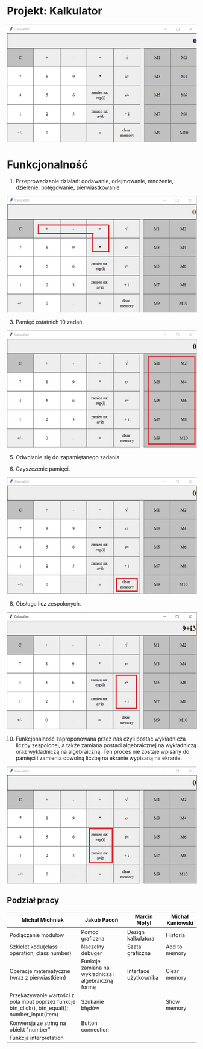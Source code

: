 ﻿# Projekt: Kalkulator

![Kalkulator](https://github.com/NPGGR1/Npg/blob/master/Img/kalkulator.jpg)

# Funkcjonalność

1. Przeprowadzanie działań: dodawanie, odejmowanie, mnożenie, dzielenie, potęgowanie, pierwiastkowanie

![1](https://github.com/NPGGR1/Npg/blob/master/Img/1.jpg)

3. Pamięć ostatnich 10 zadań.

![2](https://github.com/NPGGR1/Npg/blob/master/Img/2.jpg)

5.	Odwołanie się do zapamiętanego zadania.

6.	Czyszczenie pamięci.

![4](https://github.com/NPGGR1/Npg/blob/master/Img/4.jpg)

8.	Obsługa licz zespolonych.

![5](https://github.com/NPGGR1/Npg/blob/master/Img/5.jpg)

10.	Funkcjonalność zaproponowana przez nas czyli postać wykładnicza liczby zespolonej, a także zamiana postaci algebraicznej na wykładniczą oraz wykładniczą na algebraiczną. Ten proces nie zostaje wpisany do pamięci i zamienia dowolną liczbę na ekranie wypisaną na ekranie.

![6](https://github.com/NPGGR1/Npg/blob/master/Img/6.jpg)



## Podział pracy


|Michał Michniak  | Jakub Pacoń| Marcin Motyl     |Michał Kaniowski                                               |
|----------------|-------------|------------------|---------------------------|
|Podłączanie modułów|Pomoc graficzna|Design kalkulatora|Historia
|Szkielet kodu(class operation, class number)          |Naczelny debuger|Szata graficzna|Add to memory
|  Operacje matematyczne (wraz z pierwiastkiem)        |Funkcje zamiana na wykładniczą i algebraiczną formę|Interface użytkownika|Clear memory
| Przekazywanie wartości z pola input poprzez funkcje btn_click(), btn_equal(): , number_input(item)|Szukanie błędów| |Show memory
| Konwersja ze string na obiekt "number"|Button connection| |
| Funkcja interpretation | | |




